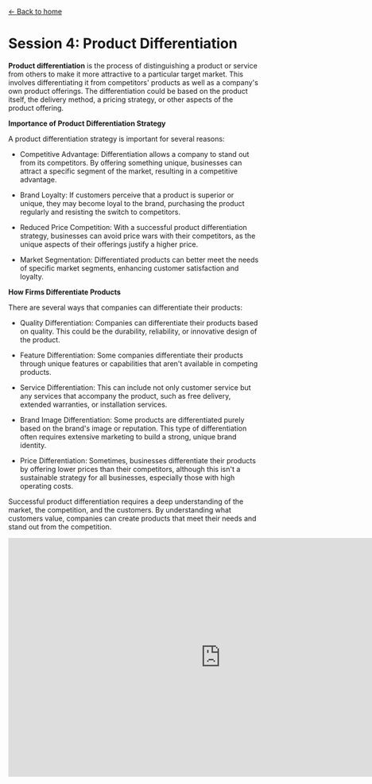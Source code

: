[<- Back to home](https://pgtreau.github.io/marketing.html)

# Session 4: Product Differentiation

**Product differentiation** is the process of distinguishing a product or service from others to make it more attractive to a particular target market. This involves differentiating it from competitors' products as well as a company's own product offerings. The differentiation could be based on the product itself, the delivery method, a pricing strategy, or other aspects of the product offering.

**Importance of Product Differentiation Strategy**

A product differentiation strategy is important for several reasons:

- Competitive Advantage: Differentiation allows a company to stand out from its competitors. By offering something unique, businesses can attract a specific segment of the market, resulting in a competitive advantage.

- Brand Loyalty: If customers perceive that a product is superior or unique, they may become loyal to the brand, purchasing the product regularly and resisting the switch to competitors.

- Reduced Price Competition: With a successful product differentiation strategy, businesses can avoid price wars with their competitors, as the unique aspects of their offerings justify a higher price.

- Market Segmentation: Differentiated products can better meet the needs of specific market segments, enhancing customer satisfaction and loyalty.

**How Firms Differentiate Products**

There are several ways that companies can differentiate their products:

- Quality Differentiation: Companies can differentiate their products based on quality. This could be the durability, reliability, or innovative design of the product.

- Feature Differentiation: Some companies differentiate their products through unique features or capabilities that aren't available in competing products.

- Service Differentiation: This can include not only customer service but any services that accompany the product, such as free delivery, extended warranties, or installation services.

- Brand Image Differentiation: Some products are differentiated purely based on the brand's image or reputation. This type of differentiation often requires extensive marketing to build a strong, unique brand identity.

- Price Differentiation: Sometimes, businesses differentiate their products by offering lower prices than their competitors, although this isn't a sustainable strategy for all businesses, especially those with high operating costs.

Successful product differentiation requires a deep understanding of the market, the competition, and the customers. By understanding what customers value, companies can create products that meet their needs and stand out from the competition.

<iframe width="853" height="480" src="https://www.youtube.com/embed/wlc1pcQq02w" title="Product Differentiation Explained | Business &amp; Marketing" frameborder="0" allow="accelerometer; autoplay; clipboard-write; encrypted-media; gyroscope; picture-in-picture; web-share" allowfullscreen></iframe>
